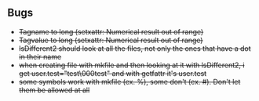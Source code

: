 ## Bugs

* ~~Tagname to long (setxattr: Numerical result out of range)~~
* ~~Tagvalue to long (setxattr: Numerical result out of range)~~
* ~~lsDifferent2 should look at all the files, not only the ones that have a dot in their name~~
* ~~when creating file with mkfile and then looking at it with lsDifferent2, i get user.test="test\000test"
and with getfattr it's user.test~~
* ~~some symbols work with mkfile (ex. %), some don't (ex. #). Don't let them be allowed at all~~